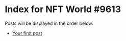 # Index for NFT World #9613
Posts will be displayed in the order below:

- [Your first post](./001-first.md)

